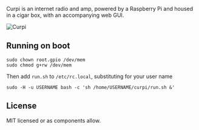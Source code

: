 Curpi is an internet radio and amp, powered by a Raspberry Pi and housed in a cigar box, with an accompanying web GUI.

![Curpi](https://scontent-sjc2-1.cdninstagram.com/t51.2885-15/e35/12798126_1703767549870474_1581839300_n.jpg?ig_cache_key=MTIwMDk0MzYyOTExMjM0Mjk4MA%3D%3D.2)

## Running on boot

    sudo chown root.gpio /dev/mem
    sudo chmod g+rw /dev/mem

Then add `run.sh` to `/etc/rc.local`, substituting for your user name

    sudo -H -u USERNAME bash -c 'sh /home/USERNAME/curpi/run.sh &'

## License

MIT licensed or as components allow.
